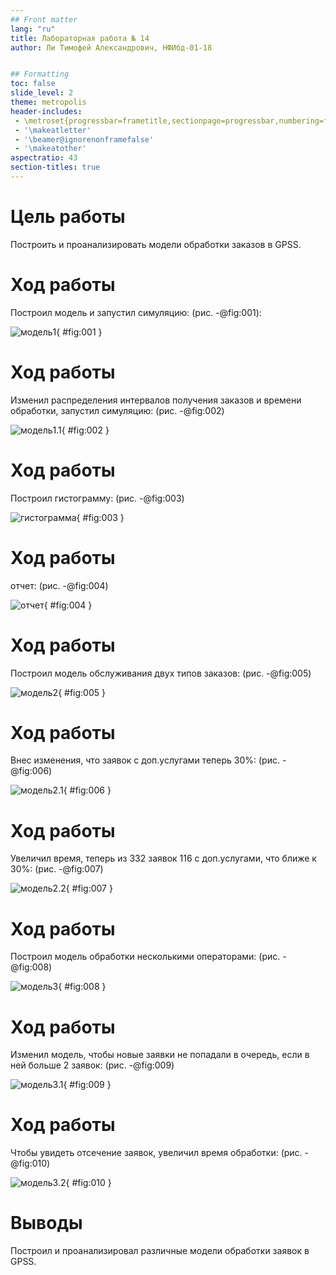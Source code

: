 ```yaml
---
## Front matter
lang: "ru"
title: Лабораторная работа № 14
author: Ли Тимофей Александрович, НФИбд-01-18


## Formatting
toc: false
slide_level: 2
theme: metropolis
header-includes: 
 - \metroset{progressbar=frametitle,sectionpage=progressbar,numbering=fraction}
 - '\makeatletter'
 - '\beamer@ignorenonframefalse'
 - '\makeatother'
aspectratio: 43
section-titles: true
---
```



# Цель работы

Построить и проанализировать модели обработки заказов в GPSS. 

# Ход работы

Построил модель и запустил симуляцию: (рис. -@fig:001):

![модель1](images/1.png){ #fig:001 }

# Ход работы

Изменил распределения интервалов получения заказов и времени обработки, запустил симуляцию: (рис. -@fig:002)

![модель1.1](images/2.png){ #fig:002 }

# Ход работы

Построил гистограмму: (рис. -@fig:003)

![гистограмма](images/4.png){ #fig:003 }

# Ход работы

отчет: (рис. -@fig:004)

![отчет](images/3.png){ #fig:004 }

# Ход работы

Построил модель обслуживания двух типов заказов: (рис. -@fig:005)

![модель2](images/5.png){ #fig:005 }

# Ход работы

Внес изменения, что заявок с доп.услугами теперь 30%: (рис. -@fig:006)

![модель2.1](images/6.png){ #fig:006 }

# Ход работы

Увеличил время, теперь из 332 заявок 116 с доп.услугами, что ближе к 30%: (рис. -@fig:007)

![модель2.2](images/7.png){ #fig:007 }

# Ход работы

Построил модель обработки несколькими операторами: (рис. -@fig:008)

![модель3](images/8.png){ #fig:008 }

# Ход работы

Изменил модель, чтобы новые заявки не попадали в очередь, если в ней больше 2 заявок: (рис. -@fig:009)

![модель3.1](images/9.png){ #fig:009 }

# Ход работы

Чтобы увидеть отсечение заявок, увеличил время обработки: (рис. -@fig:010)

![модель3.2](images/10.png){ #fig:010 }

# Выводы

Построил и проанализировал различные модели обработки заявок в GPSS.